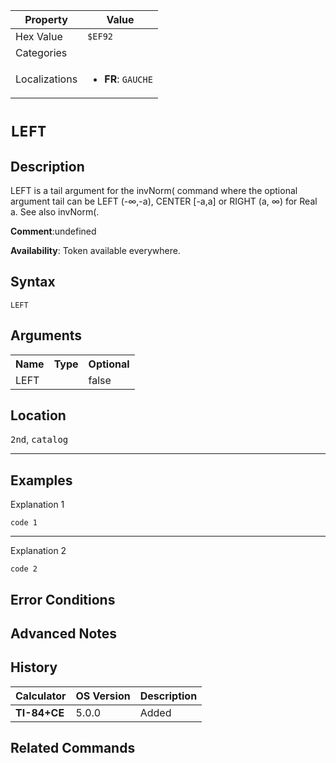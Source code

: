 | Property      | Value |
|---------------|-------|
| Hex Value     | `$EF92`|
| Categories    | <ul></ul> |
| Localizations | <ul><li><b>FR</b>: `GAUCHE`</li></ul> |

# `LEFT`

## Description
LEFT is a tail argument for the invNorm( command where the optional argument tail can be LEFT (-∞,-a), CENTER [-a,a] or RIGHT (a, ∞) for Real a.
See also invNorm(.

<b>Comment</b>:undefined

<b>Availability</b>: Token available everywhere.

## Syntax
`LEFT`

## Arguments
<table>
<tr><th>Name</th><th>Type</th><th>Optional</th></tr>

<tr><td>LEFT</td><td></td><td>false</td></tr>

</table>

## Location
<kbd>2nd</kbd>, <kbd>catalog</kbd>
<hr>

## Examples

Explanation 1
```ti-basic
code 1
```
---
Explanation 2
```ti-basic
code 2
```

## Error Conditions


## Advanced Notes


## History
| Calculator | OS Version | Description |
|------------|------------|-------------|
| <b>TI-84+CE</b> | 5.0.0 | Added

## Related Commands

    
